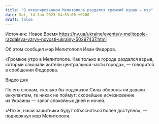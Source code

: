 ```yaml
---
title: "В оккупированном Мелитополе раздался громкий взрыв — мэр"
date: Sat, 14 Jan 2023 04:53:00 +0200
draft: false
---
```

Источник: Новое Время https://nv.ua/ukraine/events/v-melitopole-razdalsya-vzryv-novosti-ukrainy-50297437.html


Об этом сообщил мэр Мелитополя Иван Федоров.

 «Громкое утро в Мелитополе. Как только в городе раздался взрыв, который слышали жители центральной части города», — говорится в сообщении Федорова.

 Видео дня   

 По его словам, сколько бы подсказок Силы обороны ни давали оккупантам, те никак не поймут: скорейшее исчезновение из Украины — залог спокойных дней и ночей.

 «Что ж, наши защитники будут объясняться более доступно», — подчеркнул мэр Мелитополя.
